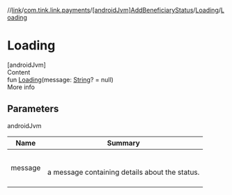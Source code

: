 //[link](../../../index.md)/[com.tink.link.payments](../../index.md)/[[androidJvm]AddBeneficiaryStatus](../index.md)/[Loading](index.md)/[Loading](-loading.md)



# Loading  
[androidJvm]  
Content  
fun [Loading](-loading.md)(message: [String](https://kotlinlang.org/api/latest/jvm/stdlib/kotlin/-string/index.html)? = null)  
More info  


## Parameters  
  
androidJvm  
  
|  Name|  Summary| 
|---|---|
| <a name="com.tink.link.payments/AddBeneficiaryStatus.Loading/Loading/#kotlin.String?/PointingToDeclaration/"></a>message| <a name="com.tink.link.payments/AddBeneficiaryStatus.Loading/Loading/#kotlin.String?/PointingToDeclaration/"></a><br><br>a message containing details about the status.<br><br>
  
  



